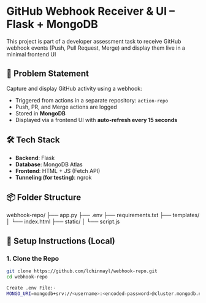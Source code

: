 # GitHub Webhook Receiver & UI – Flask + MongoDB

This project is part of a developer assessment task to receive GitHub webhook events (Push, Pull Request, Merge) and display them live in a minimal frontend UI


## 🧠 Problem Statement

Capture and display GitHub activity using a webhook:
- Triggered from actions in a separate repository: `action-repo`
- Push, PR, and Merge actions are logged
- Stored in **MongoDB**
- Displayed via a frontend UI with **auto-refresh every 15 seconds**


## 🛠️ Tech Stack

- **Backend**: Flask
- **Database**: MongoDB Atlas
- **Frontend**: HTML + JS (Fetch API)
- **Tunneling (for testing)**: ngrok


## 📦 Folder Structure

webhook-repo/
├── app.py 
├── .env 
├── requirements.txt 
├── templates/
│ └── index.html
├── static/
│ └── script.js



## 🚀 Setup Instructions (Local)

### 1. Clone the Repo

```bash
git clone https://github.com/lchinmayl/webhook-repo.git
cd webhook-repo

Create .env File:-
MONGO_URI=mongodb+srv://<username>:<encoded-password>@cluster.mongodb.net/webhooks?retryWrites=true&w=majority

